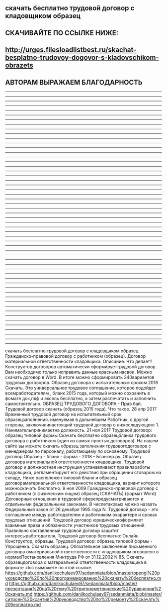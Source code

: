 скачать бесплатно трудовой договор с кладовщиком образец
--------------------------------------------------
СКАЧИВАЙТЕ ПО ССЫЛКЕ НИЖЕ:
--------------------------------------------------
http://urges.filesloadlistbest.ru/skachat-besplatno-trudovoy-dogovor-s-kladovschikom-obrazets
--------------------------------------------------
АВТОРАМ ВЫРАЖАЕМ БЛАГОДАРНОСТЬ
--------------------------------------------------
--------------------------------------------------
--------------------------------------------------
--------------------------------------------------
--------------------------------------------------
--------------------------------------------------
--------------------------------------------------
--------------------------------------------------
--------------------------------------------------
--------------------------------------------------
--------------------------------------------------
--------------------------------------------------
--------------------------------------------------
--------------------------------------------------
--------------------------------------------------
--------------------------------------------------
--------------------------------------------------
--------------------------------------------------
--------------------------------------------------
--------------------------------------------------
--------------------------------------------------
--------------------------------------------------
--------------------------------------------------
--------------------------------------------------
--------------------------------------------------
--------------------------------------------------
--------------------------------------------------
--------------------------------------------------
--------------------------------------------------
--------------------------------------------------
--------------------------------------------------
--------------------------------------------------
--------------------------------------------------
--------------------------------------------------
--------------------------------------------------
--------------------------------------------------
--------------------------------------------------
--------------------------------------------------
--------------------------------------------------
--------------------------------------------------
--------------------------------------------------
--------------------------------------------------
--------------------------------------------------
--------------------------------------------------
--------------------------------------------------
--------------------------------------------------
--------------------------------------------------
--------------------------------------------------
--------------------------------------------------
--------------------------------------------------
--------------------------------------------------
--------------------------------------------------
--------------------------------------------------
--------------------------------------------------
--------------------------------------------------
--------------------------------------------------
скачать бесплатно трудовой договор с кладовщиком образец Гражданско-правовой договор с работником (образец). Договор материальной ответственности кладовщика. Описание. Что делает? Конструктор договоров автоматически сформируеттрудовой договор. Вам необходимо только исправить данные красным насвои. Можно скачать договор в Word. В итоге можно сформировать 240вариантов трудовых договоров. Образец договора с испытательным сроком 2018  Скачать. Это универсальное трудовое соглашение, которое подойдет всемработодателям , бланк 2015 года, который можно сохранить в фомате док,пдф и эксель бесплатно, а затем распечатать и заполнить самостоятельно. ОБРАЗЕЦ ТРУДОВОГО ДОГОВОРА - Прав бай. Трудовой договор скачать (образец 2015 года). Что такое. 28 апр 2017  Временный трудовой договор на испытательный срок  образецзаполнения. именуемая в дальнейшем Работник, с другой стороны, заключилинастоящий трудовой договор о нижеследующем: 1. Нанимательпринимаетна должность. 21 ноя 2017  Трудовой договор: образец типовой формы Скачать бесплатно образецбланка трудового договора с работником (один из самых простых договоров). На нашем сайте вы можете скачать образец заполнения трудовогодоговора с менеджером по персоналу, работающему по основному. Трудовой договор  Образец - бланк - форма - 2018 - Бланкер.ру. Образец договора материальной ответственности кладовщика. Трудовой договор и должностная инструкция устанавливают правилаработы кладовщика, регламентируют его действия при обращении стоваром на складе,  Ниже расположен типовой бланк и образец договораматериальной ответственности кладовщика, вариант которого можноскачать бесплатно. 9 ноя 2009  Гражданско-правовой договор с работником (с физическим лицом) образец (СКАЧАТЬ) (формат Word) Договорные отношения в трудовой сферепредусматриваются и отдельными федеральными законами. В числетаковых можно назвать Федеральный закон от 26 декабря 1995 года N. Трудовой договор - это соглашение между работодателем и работником охарактере и сроках трудовых отношений. Трудовой договор юридическиоформляет взаимные права и обязанности участников трудовых отношений. Правильно составленный трудовой договор защитит интересыработодателя,
Трудовой договор бесплатно: Онлайн Конструктор, образцы. Трудовой договор: образец типовой формы - Упрощенка. Скачать образец. Обязательное заключение письменного договора оматериальной ответственности с кладовщиком оговорено в нормахПостановления Минтруда РФ от 31.12.2002 N 85.  Скачать образецдоговора о материальной ответственности кладовщика в формате .doc выможете по этой ссылке.
https://github.com/danilkochulaev97/sedanmiata/blob/master/opengl%20руководство%20по%20программированию%20скачать%20бесплатно.md
https://github.com/danilkochulaev97/sedanmiata/blob/master/презентация%20на%20тему%20тригонометрические%20уравнения%20скачать.md
https://github.com/danilkochulaev97/sedanmiata/blob/master/ситроен%20ксантия%20руководство%20по%20ремонту%20скачать%20бесплатно.md